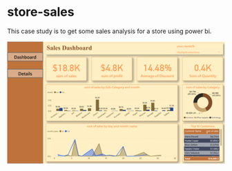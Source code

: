 # store-sales
This case study is to get some sales analysis for a store using power bi.


 <img src="https://github.com/mostafayousry589/store-sales/blob/main/power%20bi.jpg">


